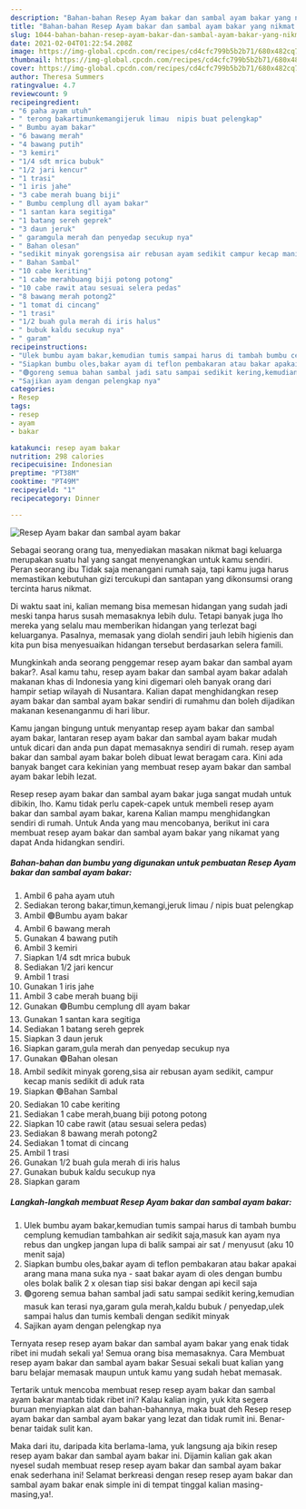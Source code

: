 ```yaml
---
description: "Bahan-bahan Resep Ayam bakar dan sambal ayam bakar yang nikmat dan Mudah Dibuat"
title: "Bahan-bahan Resep Ayam bakar dan sambal ayam bakar yang nikmat dan Mudah Dibuat"
slug: 1044-bahan-bahan-resep-ayam-bakar-dan-sambal-ayam-bakar-yang-nikmat-dan-mudah-dibuat
date: 2021-02-04T01:22:54.208Z
image: https://img-global.cpcdn.com/recipes/cd4cfc799b5b2b71/680x482cq70/resep-ayam-bakar-dan-sambal-ayam-bakar-foto-resep-utama.jpg
thumbnail: https://img-global.cpcdn.com/recipes/cd4cfc799b5b2b71/680x482cq70/resep-ayam-bakar-dan-sambal-ayam-bakar-foto-resep-utama.jpg
cover: https://img-global.cpcdn.com/recipes/cd4cfc799b5b2b71/680x482cq70/resep-ayam-bakar-dan-sambal-ayam-bakar-foto-resep-utama.jpg
author: Theresa Summers
ratingvalue: 4.7
reviewcount: 9
recipeingredient:
- "6 paha ayam utuh"
- " terong bakartimunkemangijeruk limau  nipis buat pelengkap"
- " Bumbu ayam bakar"
- "6 bawang merah"
- "4 bawang putih"
- "3 kemiri"
- "1/4 sdt mrica bubuk"
- "1/2 jari kencur"
- "1 trasi"
- "1 iris jahe"
- "3 cabe merah buang biji"
- " Bumbu cemplung dll ayam bakar"
- "1 santan kara segitiga"
- "1 batang sereh geprek"
- "3 daun jeruk"
- " garamgula merah dan penyedap secukup nya"
- " Bahan olesan"
- "sedikit minyak gorengsisa air rebusan ayam sedikit campur kecap manis sedikit di aduk rata"
- " Bahan Sambal"
- "10 cabe keriting"
- "1 cabe merahbuang biji potong potong"
- "10 cabe rawit atau sesuai selera pedas"
- "8 bawang merah potong2"
- "1 tomat di cincang"
- "1 trasi"
- "1/2 buah gula merah di iris halus"
- " bubuk kaldu secukup nya"
- " garam"
recipeinstructions:
- "Ulek bumbu ayam bakar,kemudian tumis sampai harus di tambah bumbu cemplung kemudian tambahkan air sedikit saja,masuk kan ayam nya rebus dan ungkep jangan lupa di balik sampai air sat / menyusut (aku 10 menit saja)"
- "Siapkan bumbu oles,bakar ayam di teflon pembakaran atau bakar apakai arang mana mana suka nya  saat bakar ayam di oles dengan bumbu oles bolak balik 2 x olesan tiap sisi bakar dengan api kecil saja"
- "🟢goreng semua bahan sambal jadi satu sampai sedikit kering,kemudian masuk kan terasi nya,garam gula merah,kaldu bubuk / penyedap,ulek sampai halus dan tumis kembali dengan sedikit minyak"
- "Sajikan ayam dengan pelengkap nya"
categories:
- Resep
tags:
- resep
- ayam
- bakar

katakunci: resep ayam bakar 
nutrition: 298 calories
recipecuisine: Indonesian
preptime: "PT38M"
cooktime: "PT49M"
recipeyield: "1"
recipecategory: Dinner

---
```



![Resep Ayam bakar dan sambal ayam bakar](https://img-global.cpcdn.com/recipes/cd4cfc799b5b2b71/680x482cq70/resep-ayam-bakar-dan-sambal-ayam-bakar-foto-resep-utama.jpg)

Sebagai seorang orang tua, menyediakan masakan nikmat bagi keluarga merupakan suatu hal yang sangat menyenangkan untuk kamu sendiri. Peran seorang ibu Tidak saja menangani rumah saja, tapi kamu juga harus memastikan kebutuhan gizi tercukupi dan santapan yang dikonsumsi orang tercinta harus nikmat.

Di waktu  saat ini, kalian memang bisa memesan hidangan yang sudah jadi meski tanpa harus susah memasaknya lebih dulu. Tetapi banyak juga lho mereka yang selalu mau memberikan hidangan yang terlezat bagi keluarganya. Pasalnya, memasak yang diolah sendiri jauh lebih higienis dan kita pun bisa menyesuaikan hidangan tersebut berdasarkan selera famili. 



Mungkinkah anda seorang penggemar resep ayam bakar dan sambal ayam bakar?. Asal kamu tahu, resep ayam bakar dan sambal ayam bakar adalah makanan khas di Indonesia yang kini digemari oleh banyak orang dari hampir setiap wilayah di Nusantara. Kalian dapat menghidangkan resep ayam bakar dan sambal ayam bakar sendiri di rumahmu dan boleh dijadikan makanan kesenanganmu di hari libur.

Kamu jangan bingung untuk menyantap resep ayam bakar dan sambal ayam bakar, lantaran resep ayam bakar dan sambal ayam bakar mudah untuk dicari dan anda pun dapat memasaknya sendiri di rumah. resep ayam bakar dan sambal ayam bakar boleh dibuat lewat beragam cara. Kini ada banyak banget cara kekinian yang membuat resep ayam bakar dan sambal ayam bakar lebih lezat.

Resep resep ayam bakar dan sambal ayam bakar juga sangat mudah untuk dibikin, lho. Kamu tidak perlu capek-capek untuk membeli resep ayam bakar dan sambal ayam bakar, karena Kalian mampu menghidangkan sendiri di rumah. Untuk Anda yang mau mencobanya, berikut ini cara membuat resep ayam bakar dan sambal ayam bakar yang nikamat yang dapat Anda hidangkan sendiri.

<!--inarticleads1-->

##### Bahan-bahan dan bumbu yang digunakan untuk pembuatan Resep Ayam bakar dan sambal ayam bakar:

1. Ambil 6 paha ayam utuh
1. Sediakan  terong bakar,timun,kemangi,jeruk limau / nipis buat pelengkap
1. Ambil  🟢Bumbu ayam bakar
1. Ambil 6 bawang merah
1. Gunakan 4 bawang putih
1. Ambil 3 kemiri
1. Siapkan 1/4 sdt mrica bubuk
1. Sediakan 1/2 jari kencur
1. Ambil 1 trasi
1. Gunakan 1 iris jahe
1. Ambil 3 cabe merah buang biji
1. Gunakan  🟢Bumbu cemplung dll ayam bakar
1. Gunakan 1 santan kara segitiga
1. Sediakan 1 batang sereh geprek
1. Siapkan 3 daun jeruk
1. Siapkan  garam,gula merah dan penyedap secukup nya
1. Gunakan  🟢Bahan olesan
1. Ambil sedikit minyak goreng,sisa air rebusan ayam sedikit, campur kecap manis sedikit di aduk rata
1. Siapkan  🟢Bahan Sambal
1. Sediakan 10 cabe keriting
1. Sediakan 1 cabe merah,buang biji potong potong
1. Siapkan 10 cabe rawit (atau sesuai selera pedas)
1. Sediakan 8 bawang merah potong2
1. Sediakan 1 tomat di cincang
1. Ambil 1 trasi
1. Gunakan 1/2 buah gula merah di iris halus
1. Gunakan  bubuk kaldu secukup nya
1. Siapkan  garam




<!--inarticleads2-->

##### Langkah-langkah membuat Resep Ayam bakar dan sambal ayam bakar:

1. Ulek bumbu ayam bakar,kemudian tumis sampai harus di tambah bumbu cemplung kemudian tambahkan air sedikit saja,masuk kan ayam nya rebus dan ungkep jangan lupa di balik sampai air sat / menyusut (aku 10 menit saja)
1. Siapkan bumbu oles,bakar ayam di teflon pembakaran atau bakar apakai arang mana mana suka nya  - saat bakar ayam di oles dengan bumbu oles bolak balik 2 x olesan tiap sisi bakar dengan api kecil saja
1. 🟢goreng semua bahan sambal jadi satu sampai sedikit kering,kemudian masuk kan terasi nya,garam gula merah,kaldu bubuk / penyedap,ulek sampai halus dan tumis kembali dengan sedikit minyak
1. Sajikan ayam dengan pelengkap nya




Ternyata resep resep ayam bakar dan sambal ayam bakar yang enak tidak ribet ini mudah sekali ya! Semua orang bisa memasaknya. Cara Membuat resep ayam bakar dan sambal ayam bakar Sesuai sekali buat kalian yang baru belajar memasak maupun untuk kamu yang sudah hebat memasak.

Tertarik untuk mencoba membuat resep resep ayam bakar dan sambal ayam bakar mantab tidak ribet ini? Kalau kalian ingin, yuk kita segera buruan menyiapkan alat dan bahan-bahannya, maka buat deh Resep resep ayam bakar dan sambal ayam bakar yang lezat dan tidak rumit ini. Benar-benar taidak sulit kan. 

Maka dari itu, daripada kita berlama-lama, yuk langsung aja bikin resep resep ayam bakar dan sambal ayam bakar ini. Dijamin kalian gak akan nyesel sudah membuat resep resep ayam bakar dan sambal ayam bakar enak sederhana ini! Selamat berkreasi dengan resep resep ayam bakar dan sambal ayam bakar enak simple ini di tempat tinggal kalian masing-masing,ya!.

